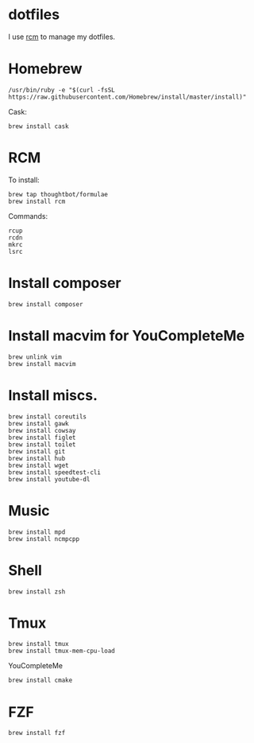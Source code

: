 dotfiles
===

I use [rcm](https://github.com/thoughtbot/rcm) to manage my dotfiles.

Homebrew
=====

```
/usr/bin/ruby -e "$(curl -fsSL https://raw.githubusercontent.com/Homebrew/install/master/install)"
```

Cask:

```
brew install cask
```

RCM
=====

To install:

```
brew tap thoughtbot/formulae
brew install rcm
```

Commands:

```
rcup
rcdn
mkrc
lsrc
```

Install composer
=====

```
brew install composer
```

Install macvim for YouCompleteMe
=====

```
brew unlink vim
brew install macvim
```

Install miscs.
=====

```
brew install coreutils
brew install gawk
brew install cowsay
brew install figlet
brew install toilet
brew install git
brew install hub
brew install wget
brew install speedtest-cli
brew install youtube-dl
```

Music
=====

```
brew install mpd
brew install ncmpcpp
```

Shell
=====

```
brew install zsh
```

Tmux
=====

```
brew install tmux
brew install tmux-mem-cpu-load
```

YouCompleteMe

```
brew install cmake
```

FZF
=====

```
brew install fzf
```
